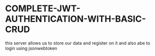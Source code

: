 # COMPLETE-JWT-AUTHENTICATION-WITH-BASIC-CRUD
this server allows us to store our data and register on it and also abe to login using jsonwebtoken 
